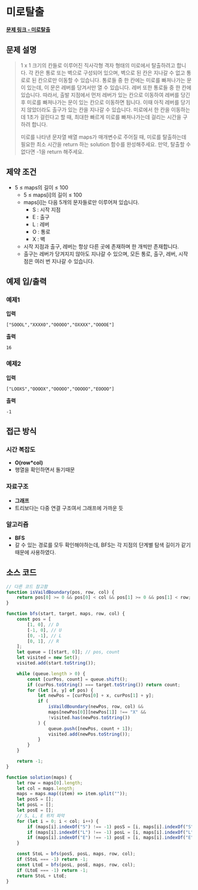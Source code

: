 # 미로탈출

**[문제 링크 - 미로탈출](https://school.programmers.co.kr/learn/courses/30/lessons/159993)**

## 문제 설명

> 1 x 1 크기의 칸들로 이루어진 직사각형 격자 형태의 미로에서 탈출하려고 합니다. 각 칸은 통로 또는 벽으로 구성되어 있으며, 벽으로 된 칸은 지나갈 수 없고 통로로 된 칸으로만 이동할 수 있습니다. 통로들 중 한 칸에는 미로를 빠져나가는 문이 있는데, 이 문은 레버를 당겨서만 열 수 있습니다. 레버 또한 통로들 중 한 칸에 있습니다. 따라서, 출발 지점에서 먼저 레버가 있는 칸으로 이동하여 레버를 당긴 후 미로를 빠져나가는 문이 있는 칸으로 이동하면 됩니다. 이때 아직 레버를 당기지 않았더라도 출구가 있는 칸을 지나갈 수 있습니다. 미로에서 한 칸을 이동하는데 1초가 걸린다고 할 때, 최대한 빠르게 미로를 빠져나가는데 걸리는 시간을 구하려 합니다.
>
> 미로를 나타낸 문자열 배열 maps가 매개변수로 주어질 때, 미로를 탈출하는데 필요한 최소 시간을 return 하는 solution 함수를 완성해주세요. 만약, 탈출할 수 없다면 -1을 return 해주세요.

## 제약 조건

-   5 ≤ maps의 길이 ≤ 100
    -   5 ≤ maps[i]의 길이 ≤ 100
    -   maps[i]는 다음 5개의 문자들로만 이루어져 있습니다.
        -   S : 시작 지점
        -   E : 출구
        -   L : 레버
        -   O : 통로
        -   X : 벽
    -   시작 지점과 출구, 레버는 항상 다른 곳에 존재하며 한 개씩만 존재합니다.
    -   출구는 레버가 당겨지지 않아도 지나갈 수 있으며, 모든 통로, 출구, 레버, 시작점은 여러 번 지나갈 수 있습니다.

## 예제 입/출력

### 예제1

**입력**

```
["SOOOL","XXXXO","OOOOO","OXXXX","OOOOE"]
```

**출력**

```
16
```

### 예제2

**입력**

```
["LOOXS","OOOOX","OOOOO","OOOOO","EOOOO"]
```

**출력**

```
-1
```

## 접근 방식

### 시간 복잡도

-   **O(row\*col)**
-   행열을 확인하면서 돌기때문

### 자료구조

-   **그래프**
-   트리보다는 다중 연결 구조여서 그래프에 가까운 듯

### 알고리즘

-   **BFS**
-   갈 수 있는 경로를 모두 확인해야하는데, BFS는 각 지점의 단계별 탐색 길이가 같기 때문에 사용하였다.

## 소스 코드

```javascript
// 다른 코드 참고함
function isVaildBoundary(pos, row, col) {
    return pos[0] >= 0 && pos[0] < col && pos[1] >= 0 && pos[1] < row;
}

function bfs(start, target, maps, row, col) {
    const pos = [
        [1, 0], // D
        [-1, 0], // U
        [0, -1], // L
        [0, 1], // R
    ];
    let queue = [[start, 0]]; // pos, count
    let visited = new Set();
    visited.add(start.toString());

    while (queue.length > 0) {
        const [curPos, count] = queue.shift();
        if (curPos.toString() === target.toString()) return count;
        for (let [x, y] of pos) {
            let newPos = [curPos[0] + x, curPos[1] + y];
            if (
                isVaildBoundary(newPos, row, col) &&
                maps[newPos[0]][newPos[1]] !== "X" &&
                !visited.has(newPos.toString())
            ) {
                queue.push([newPos, count + 1]);
                visited.add(newPos.toString());
            }
        }
    }

    return -1;
}

function solution(maps) {
    let row = maps[0].length;
    let col = maps.length;
    maps = maps.map((item) => item.split(""));
    let posS = [];
    let posL = [];
    let posE = [];
    // S, L, E 위치 파악
    for (let i = 0; i < col; i++) {
        if (maps[i].indexOf("S") !== -1) posS = [i, maps[i].indexOf("S")];
        if (maps[i].indexOf("L") !== -1) posL = [i, maps[i].indexOf("L")];
        if (maps[i].indexOf("E") !== -1) posE = [i, maps[i].indexOf("E")];
    }

    const StoL = bfs(posS, posL, maps, row, col);
    if (StoL === -1) return -1;
    const LtoE = bfs(posL, posE, maps, row, col);
    if (LtoE === -1) return -1;
    return StoL + LtoE;
}
```

